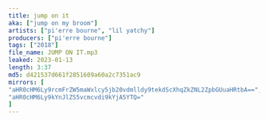 ```yaml
---
title: jump on it
aka: ["jump on my broom"]
artists: ["pi'erre bourne", "lil yatchy"]
producers: ["pi'erre bourne"]
tags: ["2018"]
file_name: JUMP ON IT.mp3
leaked: 2023-01-13
length: 3:37
md5: d421537d661f2851609a60a2c7351ac9
mirrors: [
"aHR0cHM6Ly9rcmFrZW5maWxlcy5jb20vdmlldy9tekdScXhqZkZNL2ZpbGUuaHRtbA==",
"aHR0cHM6Ly9kYnJlZS5vcmcvdi9kYjA5YTQ="
]
---
```

